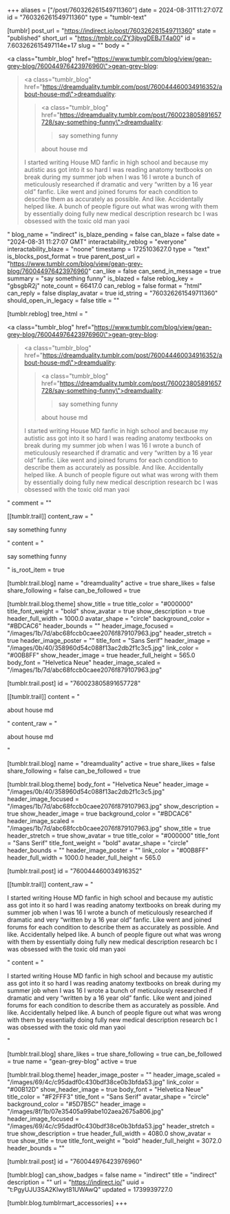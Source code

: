 +++
aliases = ["/post/760326261549711360"]
date = 2024-08-31T11:27:07Z
id = "760326261549711360"
type = "tumblr-text"

[tumblr]
post_url = "https://indirect.io/post/760326261549711360"
state = "published"
short_url = "https://tmblr.co/ZY3jbygDEBJT4a00"
id = 7.603262615497114e+17
slug = ""
body = "<p><a class=\"tumblr_blog\" href=\"https://www.tumblr.com/blog/view/gean-grey-blog/760044976423976960\">gean-grey-blog</a>:</p><blockquote><p><a class=\"tumblr_blog\" href=\"https://dreamduality.tumblr.com/post/760044460034916352/about-house-md\">dreamduality</a>:</p><blockquote><p><a class=\"tumblr_blog\" href=\"https://dreamduality.tumblr.com/post/760023805891657728/say-something-funny\">dreamduality</a>:</p><blockquote><p>say something funny </p></blockquote><p>about house md</p></blockquote><p>I started writing House MD fanfic in high school and because my autistic ass got into it so hard I was reading anatomy textbooks on break during my summer job when I was 16 I wrote a bunch of meticulously researched if dramatic and very &ldquo;written by a 16 year old&rdquo; fanfic. Like went and joined forums for each condition to describe them as accurately as possible. And like. Accidentally helped like. A bunch of people figure out what was wrong with them by essentially doing fully new medical description research bc I was obsessed with the toxic old man yaoi </p></blockquote>"
blog_name = "indirect"
is_blaze_pending = false
can_blaze = false
date = "2024-08-31 11:27:07 GMT"
interactability_reblog = "everyone"
interactability_blaze = "noone"
timestamp = 1725103627.0
type = "text"
is_blocks_post_format = true
parent_post_url = "https://www.tumblr.com/blog/view/gean-grey-blog/760044976423976960"
can_like = false
can_send_in_message = true
summary = "say something funny"
is_blazed = false
reblog_key = "gbsgbR2j"
note_count = 66417.0
can_reblog = false
format = "html"
can_reply = false
display_avatar = true
id_string = "760326261549711360"
should_open_in_legacy = false
title = ""

[tumblr.reblog]
tree_html = "<p><a class=\"tumblr_blog\" href=\"https://www.tumblr.com/blog/view/gean-grey-blog/760044976423976960\">gean-grey-blog</a>:</p><blockquote><p><a class=\"tumblr_blog\" href=\"https://dreamduality.tumblr.com/post/760044460034916352/about-house-md\">dreamduality</a>:</p><blockquote><p><a class=\"tumblr_blog\" href=\"https://dreamduality.tumblr.com/post/760023805891657728/say-something-funny\">dreamduality</a>:</p><blockquote><p>say something funny </p></blockquote><p>about house md</p></blockquote><p>I started writing House MD fanfic in high school and because my autistic ass got into it so hard I was reading anatomy textbooks on break during my summer job when I was 16 I wrote a bunch of meticulously researched if dramatic and very “written by a 16 year old” fanfic. Like went and joined forums for each condition to describe them as accurately as possible. And like. Accidentally helped like. A bunch of people figure out what was wrong with them by essentially doing fully new medical description research bc I was obsessed with the toxic old man yaoi </p></blockquote>"
comment = ""

[[tumblr.trail]]
content_raw = "<p>say something funny </p>"
content = "<p>say something funny </p>"
is_root_item = true

[tumblr.trail.blog]
name = "dreamduality"
active = true
share_likes = false
share_following = false
can_be_followed = true

[tumblr.trail.blog.theme]
show_title = true
title_color = "#000000"
title_font_weight = "bold"
show_avatar = true
show_description = true
header_full_width = 1000.0
avatar_shape = "circle"
background_color = "#BDCAC6"
header_bounds = ""
header_image_focused = "/images/1b/7d/abc68fccb0caee2076f879107963.jpg"
header_stretch = true
header_image_poster = ""
title_font = "Sans Serif"
header_image = "/images/0b/40/358960d54c088f13ac2db2f1c3c5.jpg"
link_color = "#00B8FF"
show_header_image = true
header_full_height = 565.0
body_font = "Helvetica Neue"
header_image_scaled = "/images/1b/7d/abc68fccb0caee2076f879107963.jpg"

[tumblr.trail.post]
id = "760023805891657728"

[[tumblr.trail]]
content = "<p>about house md</p>"
content_raw = "<p>about house md</p>"

[tumblr.trail.blog]
name = "dreamduality"
active = true
share_likes = false
share_following = false
can_be_followed = true

[tumblr.trail.blog.theme]
body_font = "Helvetica Neue"
header_image = "/images/0b/40/358960d54c088f13ac2db2f1c3c5.jpg"
header_image_focused = "/images/1b/7d/abc68fccb0caee2076f879107963.jpg"
show_description = true
show_header_image = true
background_color = "#BDCAC6"
header_image_scaled = "/images/1b/7d/abc68fccb0caee2076f879107963.jpg"
show_title = true
header_stretch = true
show_avatar = true
title_color = "#000000"
title_font = "Sans Serif"
title_font_weight = "bold"
avatar_shape = "circle"
header_bounds = ""
header_image_poster = ""
link_color = "#00B8FF"
header_full_width = 1000.0
header_full_height = 565.0

[tumblr.trail.post]
id = "760044460034916352"

[[tumblr.trail]]
content_raw = "<p>I started writing House MD fanfic in high school and because my autistic ass got into it so hard I was reading anatomy textbooks on break during my summer job when I was 16 I wrote a bunch of meticulously researched if dramatic and very “written by a 16 year old” fanfic. Like went and joined forums for each condition to describe them as accurately as possible. And like. Accidentally helped like. A bunch of people figure out what was wrong with them by essentially doing fully new medical description research bc I was obsessed with the toxic old man yaoi </p>"
content = "<p>I started writing House MD fanfic in high school and because my autistic ass got into it so hard I was reading anatomy textbooks on break during my summer job when I was 16 I wrote a bunch of meticulously researched if dramatic and very &ldquo;written by a 16 year old&rdquo; fanfic. Like went and joined forums for each condition to describe them as accurately as possible. And like. Accidentally helped like. A bunch of people figure out what was wrong with them by essentially doing fully new medical description research bc I was obsessed with the toxic old man yaoi </p>"

[tumblr.trail.blog]
share_likes = true
share_following = true
can_be_followed = true
name = "gean-grey-blog"
active = true

[tumblr.trail.blog.theme]
header_image_poster = ""
header_image_scaled = "/images/69/4c/c95dadf0c430bdf38ce0b3bfda53.jpg"
link_color = "#00B12D"
show_header_image = true
body_font = "Helvetica Neue"
title_color = "#F2FFF3"
title_font = "Sans Serif"
avatar_shape = "circle"
background_color = "#5D7B5C"
header_image = "/images/8f/1b/07e35405a99abe102aea2675a806.jpg"
header_image_focused = "/images/69/4c/c95dadf0c430bdf38ce0b3bfda53.jpg"
header_stretch = true
show_description = true
header_full_width = 4080.0
show_avatar = true
show_title = true
title_font_weight = "bold"
header_full_height = 3072.0
header_bounds = ""

[tumblr.trail.post]
id = "760044976423976960"

[tumblr.blog]
can_show_badges = false
name = "indirect"
title = "indirect"
description = ""
url = "https://indirect.io/"
uuid = "t:PgyUJU3SA2Klwyt81UWAwQ"
updated = 1739939727.0

[tumblr.blog.tumblrmart_accessories]
+++
